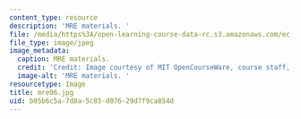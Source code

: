 ```yaml
---
content_type: resource
description: 'MRE materials. '
file: /media/https%3A/open-learning-course-data-rc.s3.amazonaws.com/ec-s06-design-for-demining-spring-2007/b05b6c5a7d8a5c85d07629d7f9ca854d_mre06.jpg
file_type: image/jpeg
image_metadata:
  caption: MRE materials.
  credit: 'Credit: Image courtesy of MIT OpenCourseWare, course staff, and students.'
  image-alt: 'MRE materials. '
resourcetype: Image
title: mre06.jpg
uid: b05b6c5a-7d8a-5c85-d076-29d7f9ca854d
---
```

